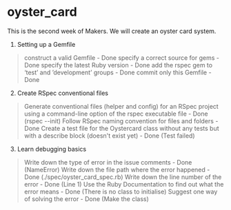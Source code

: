 # oyster_card

This is the second week of Makers. We will create an oyster card system.

1. Setting up a Gemfile
  > construct a valid Gemfile - Done
  > specify a correct source for gems - Done
  > specify the latest Ruby version - Done
  > add the rspec gem to ‘test’ and ’development’ groups - Done
  > commit only this Gemfile - Done

2. Create RSpec conventional files
  > Generate conventional files (helper and config) for an RSpec project using a command-line option of the rspec executable file - Done (rspec --init)
  > Follow RSpec naming convention for files and folders - Done
  > Create a test file for the Oystercard class without any tests but with a describe block (doesn't exist yet) - Done (Test failed)

3. Learn debugging basics
  > Write down the type of error in the issue comments - Done (NameError)
  > Write down the file path where the error happened - Done (./spec/oyster_card_spec.rb)
  > Write down the line number of the error - Done (Line 1)
  > Use the Ruby Documentation to find out what the error means - Done (There is no class to initialise)
  > Suggest one way of solving the error - Done (Make the class)